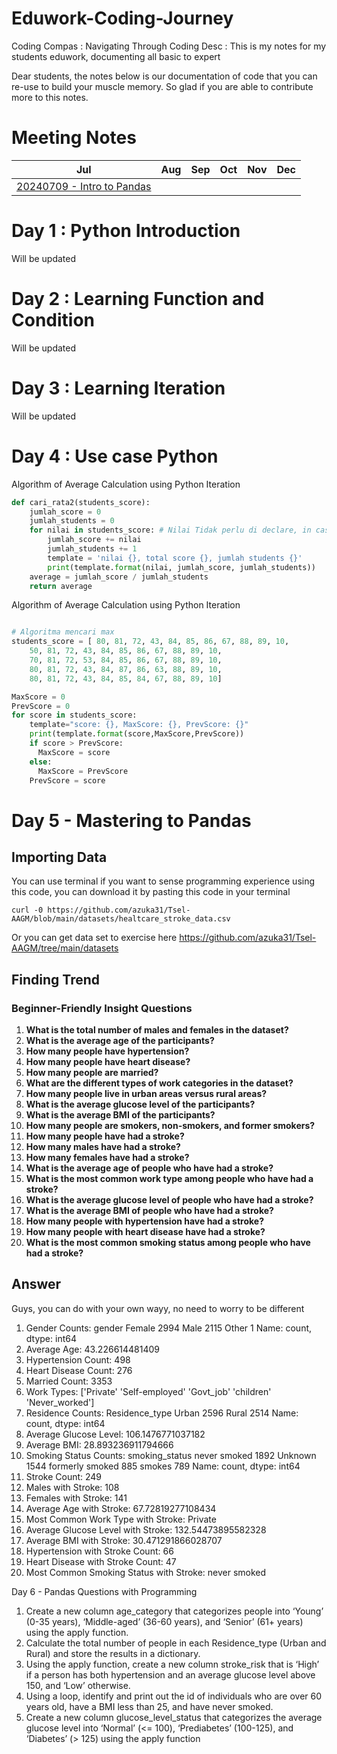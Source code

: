 # Eduwork-Coding-Journey
Coding Compas : Navigating Through Coding
Desc : This is my notes for my students eduwork, documenting all basic to expert

Dear students, the notes below is our documentation of code that you can re-use to build your muscle memory.
So glad if you are able to contribute more to this notes.

# Meeting Notes

| Jul | Aug | Sep | Oct | Nov | Dec |
| --- | --- | --- | --- | --- | --- |
|[20240709 - Intro to Pandas](https://github.com/azuka31/Eduwork-Coding-Journey/blob/main/documentation/20240709%20-%20Introduction%20to%20Pandas.ipynb)|     |     |     |     |     |

# Day 1 : Python Introduction

Will be updated 

# Day 2 : Learning Function and Condition

Will be updated 

# Day 3 : Learning Iteration

Will be updated 

# Day 4 : Use case Python

Algorithm of Average Calculation using Python Iteration
```python
def cari_rata2(students_score):
    jumlah_score = 0
    jumlah_students = 0
    for nilai in students_score: # Nilai Tidak perlu di declare, in case dalam for
        jumlah_score += nilai
        jumlah_students += 1
        template = 'nilai {}, total score {}, jumlah students {}'
        print(template.format(nilai, jumlah_score, jumlah_students))
    average = jumlah_score / jumlah_students
    return average
```

Algorithm of Average Calculation using Python Iteration
```python

# Algoritma mencari max
students_score = [ 80, 81, 72, 43, 84, 85, 86, 67, 88, 89, 10,
    50, 81, 72, 43, 84, 85, 86, 67, 88, 89, 10,
    70, 81, 72, 53, 84, 85, 86, 67, 88, 89, 10,
    80, 81, 72, 43, 84, 87, 86, 63, 88, 89, 10,
    80, 81, 72, 43, 84, 85, 84, 67, 88, 89, 10]

MaxScore = 0
PrevScore = 0
for score in students_score: 
    template="score: {}, MaxScore: {}, PrevScore: {}"
    print(template.format(score,MaxScore,PrevScore))
    if score > PrevScore:
      MaxScore = score
    else:
      MaxScore = PrevScore
    PrevScore = score
```

# Day 5 - Mastering to Pandas


## Importing Data

You can use terminal if you want to sense programming experience using this code, you can download it by pasting this code in your terminal
```
curl -0 https://github.com/azuka31/Tsel-AAGM/blob/main/datasets/healtcare_stroke_data.csv
```

Or you can get data set to exercise here https://github.com/azuka31/Tsel-AAGM/tree/main/datasets
## Finding Trend
### Beginner-Friendly Insight Questions

1. **What is the total number of males and females in the dataset?**
2. **What is the average age of the participants?**
3. **How many people have hypertension?**
4. **How many people have heart disease?**
5. **How many people are married?**
6. **What are the different types of work categories in the dataset?**
7. **How many people live in urban areas versus rural areas?**
8. **What is the average glucose level of the participants?**
9. **What is the average BMI of the participants?**
10. **How many people are smokers, non-smokers, and former smokers?**
11. **How many people have had a stroke?**
12. **How many males have had a stroke?**
13. **How many females have had a stroke?**
14. **What is the average age of people who have had a stroke?**
15. **What is the most common work type among people who have had a stroke?**
16. **What is the average glucose level of people who have had a stroke?**
17. **What is the average BMI of people who have had a stroke?**
18. **How many people with hypertension have had a stroke?**
19. **How many people with heart disease have had a stroke?**
20. **What is the most common smoking status among people who have had a stroke?**

## Answer

Guys, you can do with your own wayy, no need to worry to be different

1. Gender Counts:
 gender
Female    2994
Male      2115
Other        1
Name: count, dtype: int64
2. Average Age: 43.226614481409
3. Hypertension Count: 498
4. Heart Disease Count: 276
5. Married Count: 3353
6. Work Types: ['Private' 'Self-employed' 'Govt_job' 'children' 'Never_worked']
7. Residence Counts:
 Residence_type
Urban    2596
Rural    2514
Name: count, dtype: int64
8. Average Glucose Level: 106.1476771037182
9. Average BMI: 28.893236911794666
10. Smoking Status Counts:
 smoking_status
never smoked       1892
Unknown            1544
formerly smoked     885
smokes              789
Name: count, dtype: int64
11. Stroke Count: 249
12. Males with Stroke: 108
13. Females with Stroke: 141
14. Average Age with Stroke: 67.72819277108434
15. Most Common Work Type with Stroke: Private
16. Average Glucose Level with Stroke: 132.54473895582328
17. Average BMI with Stroke: 30.471291866028707
18. Hypertension with Stroke Count: 66
19. Heart Disease with Stroke Count: 47
20. Most Common Smoking Status with Stroke: never smoked


Day 6 - Pandas Questions with Programming

1.	Create a new column age_category that categorizes people into ‘Young’ (0-35 years), ‘Middle-aged’ (36-60 years), and ‘Senior’ (61+ years) using the apply function.
2.	Calculate the total number of people in each Residence_type (Urban and Rural) and store the results in a dictionary.
3.	Using the apply function, create a new column stroke_risk that is ‘High’ if a person has both hypertension and an average glucose level above 150, and ‘Low’ otherwise.
4.	Using a loop, identify and print out the id of individuals who are over 60 years old, have a BMI less than 25, and have never smoked.
5.	Create a new column glucose_level_status that categorizes the average glucose level into ‘Normal’ (<= 100), ‘Prediabetes’ (100-125), and ‘Diabetes’ (> 125) using the apply function


